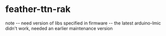 # feather-ttn-rak

note -- need version of libs specified in firmware -- the latest arduino-lmic didn't work, needed an earlier maintenance version


